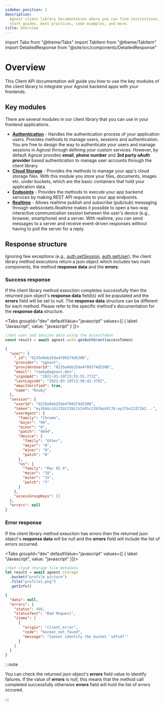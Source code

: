 ```yaml
---
sidebar_position: 2
description:
  Agnost client library documentation where you can find instructions, quick
  start guides, best practices, code examples, and more.
title: Overview
---
```


import Tabs from "@theme/Tabs"
import TabItem from "@theme/TabItem"
import DetailedResponse from "@site/src/components/DetailedResponse"

# Overview

This Client API documentation will guide you how to use the key modules of the
client library to integrate your Agnost backend apps with your frontends.

## Key modules

There are several modules in our client library that you can use in your
frontend applications.

- [**Authentication**](/client/authentication/sign-up/) - Handles the
  authentication process of your application users. Provides methods to manage
  users, sessions and authentication. You are free to design the way to
  authenticate your users and manage sessions in Agnost through defining your
  custom services. However, by default Agnost provides **email**, **phone
  number** and **3rd party oAuth provider** based authentication to manage user
  accounts through the client library.
- [**Cloud Storage**](/client/storage/) - Provides the methods to manage your
  app's cloud storage files. With this module you store your files, documents,
  images etc. under buckets, which are the basic containers that hold your
  application data.
- [**Endpoints**](/client/endpoint/) - Provides the methods to execute your app
  backend services by making REST API requests to your app endpoints.
- [**Realtime**](/client/realtime/channels/) - Allows realtime publish and
  subscribe (pub/sub) messaging through websockets.Realtime makes it possible to
  open a two-way interactive communication session between the user's device
  (e.g., browser, smartphone) and a server. With realtime, you can send messages
  to a server and receive event-driven responses without having to poll the
  server for a reply.

## Response structure

Ignoring few exceptions (e.g.,
[auth.getSession](/client/authentication/sessions#get-current-session),
[auth.getUser](/client/authentication/sessions#get-user-info-from-local-storage)),
the client library method executions return a json object which includes two
main components, the method **response data** and the **errors**.

### Success response

If the client library method exeuction completes successfully then the returned
json object's **response data** field(s) will be populated and the **errors**
field will be set to null. The **response data** structure can be different for
each method. Please refer to the specific method's documentation for the
**response data** structure.

<Tabs groupId="dev" defaultValue="javascript" values={[ { label: "Javascript", value: "javascript" } ]}>


<TabItem value="javascript">


```js
//Get user and session data using the accessToken
const result = await agnost.auth.getAuthGrant(accessToken)
```

</TabItem>


</Tabs>


<DetailedResponse title="Success response example">


```json
{
  "user": {
    "_id": "6235e0eb25de47092f4d5300",
    "provider": "agnost",
    "providerUserId": "6235e0eb25de47092f4d5300",
    "email": "rooby@agnost.dev",
    "signUpAt": "2022-03-19T13:55:55.772Z",
    "lastLoginAt": "2022-03-19T13:58:42.376Z",
    "emailVerified": true,
    "name": "Rooby"
  },
  "session": {
    "userId": "6235e0eb25de47092f4d5300",
    "token": "eyJhbGciOiJIUzI1NiIsInR5cCI6IkpXVCJ9.eyJlbnZJZCI6I...",
    "userAgent": {
      "family": "Chrome",
      "major": "99",
      "minor": "0",
      "patch": "4844",
      "device": {
        "family": "Other",
        "major": "0",
        "minor": "0",
        "patch": "0"
      },
      "os": {
        "family": "Mac OS X",
        "major": "10",
        "minor": "15",
        "patch": "7"
      }
    },
    "accessGroupKeys": []
  },
  "errors": null
}
```

</DetailedResponse>


### Error response

If the client library method exeuction has errors then the returned json
object's **response data** will be null and the **errors** field will include
the list of errors occurred.

<Tabs groupId="dev" defaultValue="javascript" values={[ { label: "Javascript", value: "javascript" }]}>


<TabItem value="javascript">


```js
//Get cloud storage file metadata
let result = await agnost.storage
  .bucket("profile picture")
  .file("profile1.png")
  .getInfo()
```

</TabItem>


</Tabs>


<DetailedResponse title="Error response example">


```json
{
  "data": null,
  "errors": {
    "status": 400,
    "statusText": "Bad Request",
    "items": [
      {
        "origin": "client_error",
        "code": "bucket_not_found",
        "message": "Cannot identify the bucket 'sdfsdf'"
      }
    ]
  }
}
```

</DetailedResponse>


:::note

You can check the returned json object's **errors** field value to identify
failures. If the value of **errors** is null, this means that the method call
completed successfully otherwise **errors** field will hold the list of errors
occured.

:::
